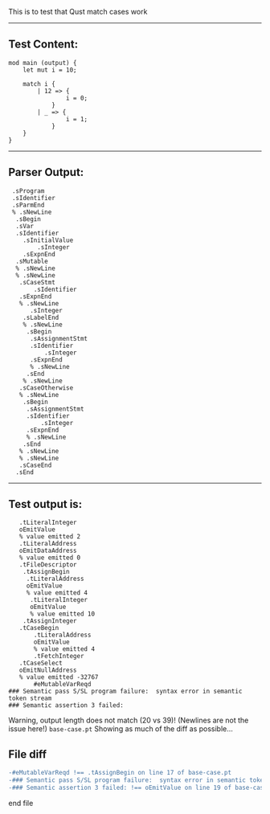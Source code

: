 This is to test that Qust match cases work

-------------------------


Test Content: 
-------------------------
```
mod main (output) {
    let mut i = 10;

    match i {
        | 12 => {
                i = 0;
            }
        | _ => {
                i = 1;
            }
    }
}
```
------------------------


Parser Output: 
-------------------------
```
 .sProgram
 .sIdentifier
 .sParmEnd
 % .sNewLine
  .sBegin
  .sVar
  .sIdentifier
    .sInitialValue
        .sInteger
    .sExpnEnd
  .sMutable
  % .sNewLine
  % .sNewLine
   .sCaseStmt
       .sIdentifier
   .sExpnEnd
   % .sNewLine
      .sInteger
    .sLabelEnd
    % .sNewLine
     .sBegin
      .sAssignmentStmt
      .sIdentifier
          .sInteger
      .sExpnEnd
      % .sNewLine
     .sEnd
    % .sNewLine
   .sCaseOtherwise
   % .sNewLine
    .sBegin
     .sAssignmentStmt
     .sIdentifier
         .sInteger
     .sExpnEnd
     % .sNewLine
    .sEnd
   % .sNewLine
   % .sNewLine
   .sCaseEnd
  .sEnd

```
------------------------

Test output is: 
-------------------------
```
   .tLiteralInteger
   oEmitValue
   % value emitted 2
   .tLiteralAddress
   oEmitDataAddress
   % value emitted 0
   .tFileDescriptor
    .tAssignBegin
     .tLiteralAddress
     oEmitValue
     % value emitted 4
      .tLiteralInteger
      oEmitValue
      % value emitted 10
    .tAssignInteger
   .tCaseBegin
       .tLiteralAddress
       oEmitValue
       % value emitted 4
       .tFetchInteger
   .tCaseSelect
   oEmitNullAddress
   % value emitted -32767
       #eMutableVarReqd
### Semantic pass S/SL program failure:  syntax error in semantic token stream
### Semantic assertion 3 failed: 

```


Warning, output length does not match (20 vs 39)!  (Newlines are not the issue here!) `base-case.pt`
Showing as much of the diff as possible...

File diff
-------------------------
```diff
-#eMutableVarReqd !== .tAssignBegin on line 17 of base-case.pt
-### Semantic pass S/SL program failure:  syntax error in semantic token stream !== .tLiteralAddress on line 18 of base-case.pt
-### Semantic assertion 3 failed: !== oEmitValue on line 19 of base-case.pt

```
end file
